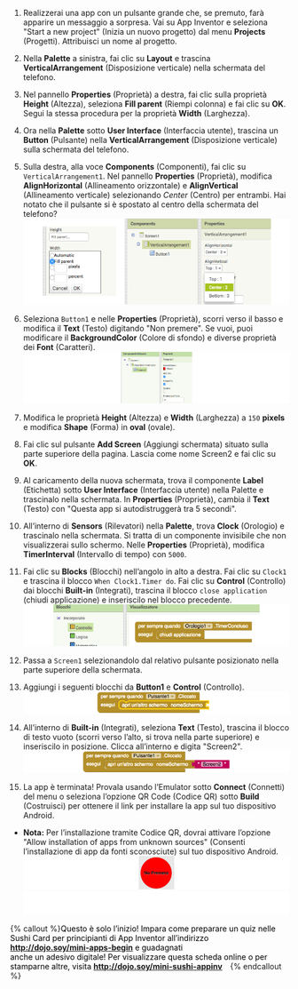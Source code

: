 1. Realizzerai una app con un pulsante grande che, se premuto, farà apparire un messaggio a sorpresa. Vai su App Inventor e seleziona "Start a new project" (Inizia un nuovo progetto) dal menu **Projects** (Progetti). Attribuisci un nome al progetto.

2. Nella **Palette** a sinistra, fai clic su **Layout** e trascina **VerticalArrangement** (Disposizione verticale) nella schermata del telefono.
 
3. Nel pannello **Properties** (Proprietà) a destra, fai clic sulla proprietà **Height** (Altezza), seleziona **Fill parent** (Riempi colonna) e fai clic su **OK**. Segui la stessa procedura per la proprietà **Width** (Larghezza). 

4. Ora nella **Palette** sotto **User Interface** (Interfaccia utente), trascina un **Button** (Pulsante) nella **VerticalArrangement** (Disposizione verticale) sulla schermata del telefono.

5. Sulla destra, alla voce **Components** (Componenti), fai clic su `VerticalArrangement1`. Nel pannello **Properties** (Proprietà), modifica **AlignHorizontal** (Allineamento orizzontale) e **AlignVertical** (Allineamento verticale) selezionando _Center_ (Centro) per entrambi. Hai notato che il pulsante si è spostato al centro della schermata del telefono?
   ![](VertArrAlignProps2_258_800.png)
   
6. Seleziona `Button1` e nelle **Properties** (Proprietà), scorri verso il basso e modifica il **Text** (Testo) digitando "Non premere". Se vuoi, puoi modificare il **BackgroundColor** (Colore di sfondo) e diverse proprietà dei **Font** (Caratteri).
   ![](ButtonPropsFont_290_900.png)
   
7. Modifica le proprietà **Height** (Altezza) e **Width** (Larghezza) a `150` **pixels** e modifica **Shape** (Forma) in **oval** (ovale).

8. Fai clic sul pulsante **Add Screen** (Aggiungi schermata) situato sulla parte superiore della pagina. Lascia come nome Screen2 e fai clic su **OK**.

9. Al caricamento della nuova schermata, trova il componente **Label** (Etichetta) sotto **User Interface** (Interfaccia utente) nella Palette e trascinalo nella schermata. In **Properties** (Proprietà), cambia il **Text** (Testo) con "Questa app si autodistruggerà tra 5 secondi".

10. All’interno di **Sensors** (Rilevatori) nella **Palette**, trova **Clock** (Orologio) e trascinalo nella schermata. Si tratta di un componente invisibile che non visualizzerai sullo schermo. Nelle **Properties** (Proprietà), modifica **TimerInterval** (Intervallo di tempo) con `5000`.

11. Fai clic su **Blocks** (Blocchi) nell’angolo in alto a destra. Fai clic su `Clock1` e trascina il blocco `When Clock1.Timer do`. Fai clic su **Control** (Controllo) dai blocchi **Built-in** (Integrati), trascina il blocco `close application` (chiudi applicazione) e inseriscilo nel blocco precedente.
    ![](TimerBlock_124_800.png)
    
12. Passa a `Screen1` selezionandolo dal relativo pulsante posizionato nella parte superiore della schermata.

13. Aggiungi i seguenti blocchi da **Button1** e **Control** (Controllo).
    ![](Button1BlocksA_65_800.png)
    
14. All’interno di **Built-in** (Integrati), seleziona **Text** (Testo), trascina il blocco di testo vuoto \(scorri verso l’alto, si trova nella parte superiore\) e inseriscilo in posizione. Clicca all’interno e digita "Screen2".
   ![](Button1BlocksB_66_800.png)
   
15. La app è terminata! Provala usando l’Emulator sotto **Connect** (Connetti) del menu o seleziona l’opzione QR Code (Codice QR) sotto **Build** (Costruisci) per ottenere il link per installare la app sul tuo dispositivo Android.
 * **Nota:** Per l’installazione tramite Codice QR, dovrai attivare l’opzione "Allow installation of apps from unknown sources" (Consenti l’installazione di app da fonti sconosciute) sul tuo dispositivo Android.
    ![](Button_160_800.png) 
![](whitespace_70_800.png)

{% callout %}<span style="color: #000000; margin-right: 10px;">Questo è solo l’inizio! Impara come preparare un quiz nelle Sushi Card per principianti di App Inventor all’indirizzo <b>http://dojo.soy/mini-apps-begin</b> e guadagnati<br /> anche un adesivo digitale! Per visualizzare questa scheda online o per stamparne altre, visita <b>http://dojo.soy/mini-sushi-appinv</b> </span>
{% endcallout %}







